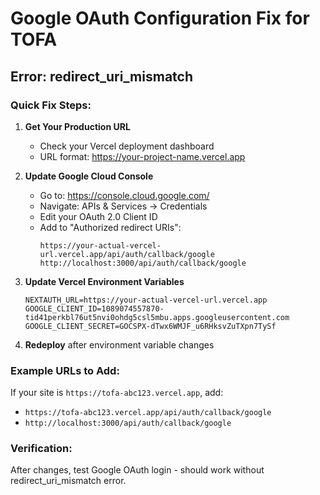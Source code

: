 # Google OAuth Configuration Fix for TOFA

## Error: redirect_uri_mismatch

### Quick Fix Steps:

1. **Get Your Production URL**
   - Check your Vercel deployment dashboard
   - URL format: https://your-project-name.vercel.app

2. **Update Google Cloud Console**
   - Go to: https://console.cloud.google.com/
   - Navigate: APIs & Services → Credentials
   - Edit your OAuth 2.0 Client ID
   - Add to "Authorized redirect URIs":
     ```
     https://your-actual-vercel-url.vercel.app/api/auth/callback/google
     http://localhost:3000/api/auth/callback/google
     ```

3. **Update Vercel Environment Variables**
   ```
   NEXTAUTH_URL=https://your-actual-vercel-url.vercel.app
   GOOGLE_CLIENT_ID=1089074557870-tid41perkbl76ut5nvi0ohdg5csl5mbu.apps.googleusercontent.com
   GOOGLE_CLIENT_SECRET=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
   ```

4. **Redeploy** after environment variable changes

### Example URLs to Add:
If your site is `https://tofa-abc123.vercel.app`, add:
- `https://tofa-abc123.vercel.app/api/auth/callback/google`
- `http://localhost:3000/api/auth/callback/google`

### Verification:
After changes, test Google OAuth login - should work without redirect_uri_mismatch error.
